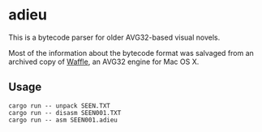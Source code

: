 # adieu
This is a bytecode parser for older AVG32-based visual novels.

Most of the information about the bytecode format was salvaged from an archived copy of [Waffle](https://github.com/ruin0x11/waffle_osx), an AVG32 engine for Mac OS X.

## Usage

```
cargo run -- unpack SEEN.TXT
cargo run -- disasm SEEN001.TXT
cargo run -- asm SEEN001.adieu
```
